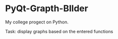 # PyQt-Grapth-BIlder
My college progect on Python.

Task: display graphs based on the entered functions
